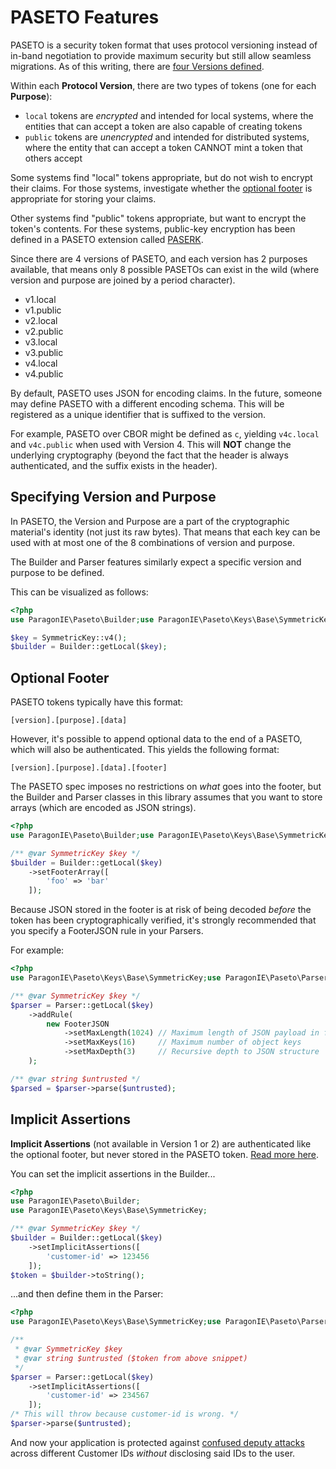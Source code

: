 # PASETO Features

PASETO is a security token format that uses protocol versioning instead of in-band
negotiation to provide maximum security but still allow seamless migrations.
As of this writing, there are [four Versions defined](https://github.com/paseto-standard/paseto-spec/tree/master/docs/01-Protocol-Versions#versions).

Within each **Protocol Version**, there are two types of tokens (one for each **Purpose**):

* `local` tokens are *encrypted* and intended for local systems, where the entities
  that can accept a token are also capable of creating tokens
* `public` tokens are *unencrypted* and intended for distributed systems, where the
  entity that can accept a token CANNOT mint a token that others accept

Some systems find "local" tokens appropriate, but do not wish to encrypt their claims.
For those systems, investigate whether the [optional footer](#optional-footer) is appropriate
for storing your claims.

Other systems find "public" tokens appropriate, but want to encrypt the token's
contents. For these systems, public-key encryption has been defined in a PASETO
extension called [PASERK](https://github.com/paseto-standard/paserk).

Since there are 4 versions of PASETO, and each version has 2 purposes available, that
means only 8 possible PASETOs can exist in the wild (where version and purpose are
joined by a period character).

* v1.local
* v1.public
* v2.local
* v2.public
* v3.local
* v3.public
* v4.local
* v4.public

By default, PASETO uses JSON for encoding claims. In the future, someone may define PASETO
with a different encoding schema. This will be registered as a unique identifier that is
suffixed to the version.

For example, PASETO over CBOR might be defined as `c`, yielding `v4c.local` and `v4c.public`
when used with Version 4. This will **NOT** change the underlying cryptography (beyond
the fact that the header is always authenticated, and the suffix exists in the header).

## Specifying Version and Purpose

In PASETO, the Version and Purpose are a part of the cryptographic material's identity
(not just its raw bytes). That means that each key can be used with at most one of the
8 combinations of version and purpose.

The Builder and Parser features similarly expect a specific version and purpose to be
defined.

This can be visualized as follows:

```php
<?php
use ParagonIE\Paseto\Builder;use ParagonIE\Paseto\Keys\Base\SymmetricKey;

$key = SymmetricKey::v4();
$builder = Builder::getLocal($key);
```

## Optional Footer

PASETO tokens typically have this format:

    [version].[purpose].[data]

However, it's possible to append optional data to the end of a PASETO, which will also be
authenticated. This yields the following format:

    [version].[purpose].[data].[footer]

The PASETO spec imposes no restrictions on *what* goes into the footer, but the Builder and
Parser classes in this library assumes that you want to store arrays (which are encoded
as JSON strings).

```php
<?php
use ParagonIE\Paseto\Builder;use ParagonIE\Paseto\Keys\Base\SymmetricKey;

/** @var SymmetricKey $key */
$builder = Builder::getLocal($key)
    ->setFooterArray([
        'foo' => 'bar'
    ]);
```

Because JSON stored in the footer is at risk of being decoded *before* the token has been
cryptographically verified, it's strongly recommended that you specify a FooterJSON rule
in your Parsers.

For example:

```php
<?php
use ParagonIE\Paseto\Keys\Base\SymmetricKey;use ParagonIE\Paseto\Parser;use ParagonIE\Paseto\Rules\FooterJSON;

/** @var SymmetricKey $key */
$parser = Parser::getLocal($key)
    ->addRule(
        new FooterJSON
            ->setMaxLength(1024) // Maximum length of JSON payload in footer
            ->setMaxKeys(16)     // Maximum number of object keys
            ->setMaxDepth(3)     // Recursive depth to JSON structure
    );

/** @var string $untrusted */
$parsed = $parser->parse($untrusted);
```

## Implicit Assertions

**Implicit Assertions** (not available in Version 1 or 2) are authenticated like the optional
footer, but never stored in the PASETO token. [Read more here](https://github.com/paseto-standard/paseto-spec/blob/master/docs/Rationale-V3-V4.md#implicit-assertions-feature).

You can set the implicit assertions in the Builder...

```php
<?php
use ParagonIE\Paseto\Builder;
use ParagonIE\Paseto\Keys\Base\SymmetricKey;

/** @var SymmetricKey $key */
$builder = Builder::getLocal($key)
    ->setImplicitAssertions([
        'customer-id' => 123456
    ]);
$token = $builder->toString();
```

...and then define them in the Parser:

```php
<?php
use ParagonIE\Paseto\Keys\Base\SymmetricKey;use ParagonIE\Paseto\Parser;

/**
 * @var SymmetricKey $key
 * @var string $untrusted ($token from above snippet)
 */
$parser = Parser::getLocal($key)
    ->setImplicitAssertions([
        'customer-id' => 234567
    ]);
/* This will throw because customer-id is wrong. */
$parser->parse($untrusted);
```

And now your application is protected against [confused deputy attacks](https://cloud.google.com/kms/docs/additional-authenticated-data#confused_deputy_attack_example)
across different Customer IDs *without* disclosing said IDs to the user.
